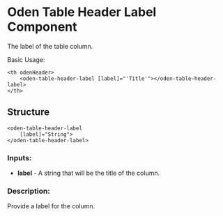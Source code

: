 [//]: # (title: Header - Label)
[//]: # (category: Oden Table)
[//]: # (icon: fa-table)


# Oden Table Header Label Component
The label of the table column.


Basic Usage:
```
<th odenHeader>
    <oden-table-header-label [label]="'Title'"></oden-table-header-label>
</th>
```


## Structure

    <oden-table-header-label
        [label]="String">
    </oden-table-header-label>

### Inputs:

* **label** - A string that will be the title of the column.


### Description:
Provide a label for the column.

